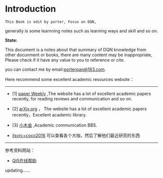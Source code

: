 # Introduction

	This Book is edit by porter, Focus on DQN, 
generally is some learnning notes such as learning ways and skill and so on. 

**State:**

This document is a notes about that summary of DQN knowledge from other docunment or books, there are many content may be inappropriate, Please check if it have any value to you to reference or cite.


you can contact me by email:porterpan@163.com. 

Here recommend some excellent academic resources website：

----

- [1] [paper Weekly](http://www.paperweekly.site/rank) ,The website has a lot of excellent academic papers recently, for reading reviews and communication and so on.

- [2] [arXiv.org](https://arxiv.org/) ， The website has a lot of excellent academic papers recently，Excellent academic library.

- [3] [小木虫](http://muchong.com/bbs/) ,Academic communication BBS.

- [ilsvrc+coco2016](http://image-net.org/challenges/ilsvrc+coco2016) 可以查看各个大咖，然后了解他们最近研究的东西
---


参考资料网站：

- [Qt5在线帮助](http://doc.qt.io/qt-5/qboxlayout.html)

updating......

